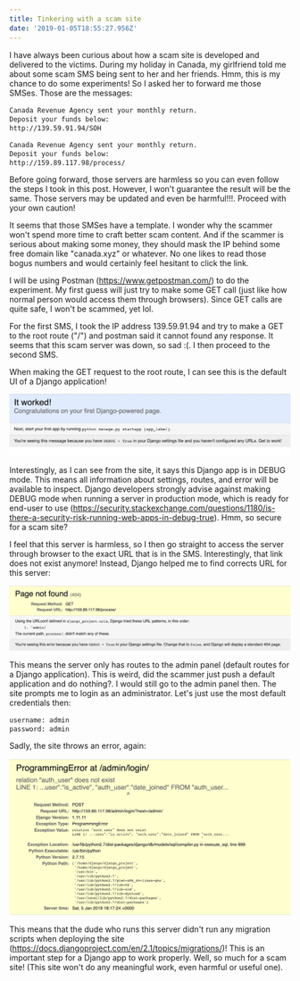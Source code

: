 ```yaml
---
title: Tinkering with a scam site
date: '2019-01-05T18:55:27.956Z'
---
```


I have always been curious about how a scam site is developed and delivered to the victims. During my holiday in Canada, my girlfriend told me about some scam SMS being sent to her and her friends. Hmm, this is my chance to do some experiments! So I asked her to forward me those SMSes. Those are the messages:

```
Canada Revenue Agency sent your monthly return.
Deposit your funds below:
http://139.59.91.94/SOH
```

```
Canada Revenue Agency sent your monthly return.
Deposit your funds below:
http://159.89.117.98/process/
```

Before going forward, those servers are harmless so you can even follow the steps I took in this post. However, I won't guarantee the result will be the same. Those servers may be updated and even be harmful!!!. Proceed with your own caution!

It seems that those SMSes have a template. I wonder why the scammer won't spend more time to craft better scam content. And if the scammer is serious about making some money, they should mask the IP behind some free domain like "canada.xyz" or whatever. No one likes to read those bogus numbers and would certainly feel hesitant to click the link.

I will be using Postman (https://www.getpostman.com/) to do the experiment. My first guess will just try to make some GET call (just like how normal person would access them through browsers). Since GET calls are quite safe, I won't be scammed, yet lol.

For the first SMS, I took the IP address 139.59.91.94 and try to make a GET to the root route ("/") and postman said it cannot found any response. It seems that this scam server was down, so sad :(. I then proceed to the second SMS.

When making the GET request to the root route, I can see this is the default UI of a Django application!

![The scam site is a Django app!](./root_route_django.jpg)

Interestingly, as I can see from the site, it says this Django app is in DEBUG mode. This means all information about settings, routes, and error will be available to inspect. Django developers strongly advise against making DEBUG mode when running a server in production mode, which is ready for end-user to use (https://security.stackexchange.com/questions/1180/is-there-a-security-risk-running-web-apps-in-debug-true). Hmm, so secure for a scam site?

I feel that this server is harmless, so I then go straight to access the server through browser to the exact URL that is in the SMS. Interestingly, that link does not exist anymore! Instead, Django helped me to find corrects URL for this server:

![Cannot find the /process route](./404_error.jpg)

This means the server only has routes to the admin panel (default routes for a
Django application). This is weird, did the scammer just push a default
application and do nothing?. I would still go to the admin panel then. The site
prompts me to login as an administrator. Let's just use the most default
credentials then:

```
username: admin
password: admin
```

Sadly, the site throws an error, again:

![The scammer forgot to run migration scripts](./migration_error.jpg)

This means that the dude who runs this server didn't run any migration scripts when deploying the site (https://docs.djangoproject.com/en/2.1/topics/migrations/)! This is an important step for a Django app to work properly. Well, so much for a scam site! (This site won't do any meaningful work, even harmful or useful one).
